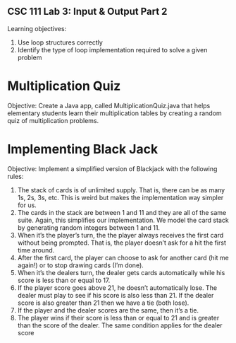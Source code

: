 ## CSC 111 Lab 3: Input & Output Part 2
Learning objectives:
1. Use loop structures correctly
2. Identify the type of loop implementation required to solve a given problem

# Multiplication Quiz
Objective: Create a Java app, called MultiplicationQuiz.java that helps elementary students learn their multiplication tables by creating a random quiz of multiplication problems.

# Implementing Black Jack
Objective: Implement a simplified version of Blackjack with the following rules:
1. The stack of cards is of unlimited supply. That is, there can be as many 1s, 2s, 3s, etc. This is weird but makes the implementation way simpler for us.
2. The cards in the stack are between 1 and 11 and they are all of the same suite. Again, this simplifies our implementation. We model the card stack by generating random integers between 1 and 11.
3. When it’s the player’s turn, the the player always receives the first card without being prompted. That is, the player doesn’t ask for a hit the first time around.
4. After the first card, the player can choose to ask for another card (hit me again!) or to stop drawing cards (I’m done).
5. When it’s the dealers turn, the dealer gets cards automatically while his score is less than or equal to 17.
6. If the player score goes above 21, he doesn’t automatically lose. The dealer must play to see if his score is also less than 21. If the dealer score is also greater than 21 then we have a tie (both lose).
7. If the player and the dealer scores are the same, then it’s a tie.
8. The player wins if their score is less than or equal to 21 and is greater than the score of the dealer. The same condition applies for the dealer score
